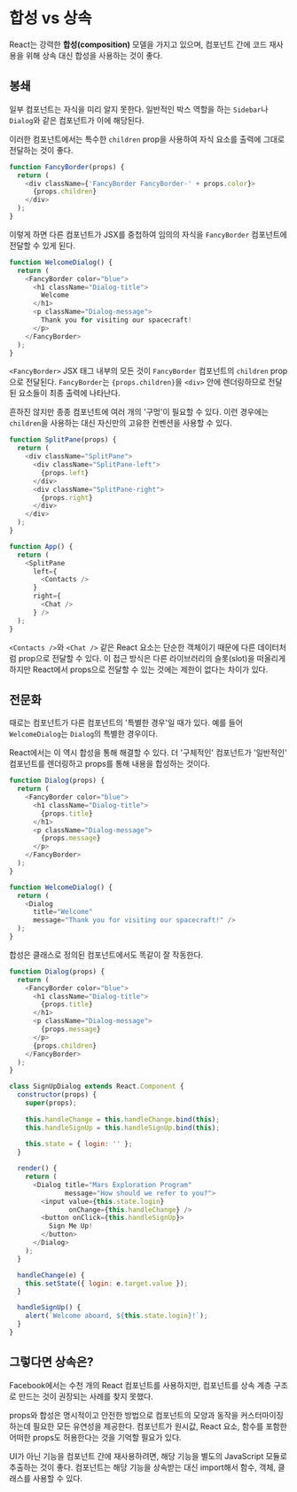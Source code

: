 # 합성 vs 상속

React는 강력한 <strong>합성(composition)</strong> 모델을 가지고 있으며, 컴포넌트 간에 코드 재사용을 위해 상속 대신 합성을 사용하는 것이 좋다.

## 봉쇄

일부 컴포넌트는 자식을 미리 알지 못한다. 일반적인 박스 역할을 하는  `Sidebar`나  `Dialog`와 같은 컴포넌트가 이에 해당된다.

이러한 컴포넌트에서는 특수한  `children`  prop을 사용하여 자식 요소를 출력에 그대로 전달하는 것이 좋다.

```js
function FancyBorder(props) {
  return (
    <div className={'FancyBorder FancyBorder-' + props.color}>
      {props.children}
    </div>
  );
}
```

이렇게 하면 다른 컴포넌트가 JSX를 중첩하여 임의의 자식을 `FancyBorder` 컴포넌트에 전달할 수 있게 된다.

```js
function WelcomeDialog() {
  return (
    <FancyBorder color="blue">
      <h1 className="Dialog-title">
        Welcome
      </h1>
      <p className="Dialog-message">
        Thank you for visiting our spacecraft!
      </p>
    </FancyBorder>
  );
}
```

`<FancyBorder>`  JSX 태그 내부의 모든 것이  `FancyBorder`  컴포넌트의  `children`  prop으로 전달된다.  `FancyBorder`는  `{props.children}`을  `<div>`  안에 렌더링하므로 전달된 요소들이 최종 출력에 나타난다.

흔하진 않지만 종종 컴포넌트에 여러 개의 '구멍'이 필요할 수 있다. 이런 경우에는  `children`을 사용하는 대신 자신만의 고유한 컨벤션을 사용할 수 있다.

```js
function SplitPane(props) {
  return (
    <div className="SplitPane">
      <div className="SplitPane-left">
        {props.left}
      </div>
      <div className="SplitPane-right">
        {props.right}
      </div>
    </div>
  );
}

function App() {
  return (
    <SplitPane
      left={
        <Contacts />
      }
      right={
        <Chat />
      } />
  );
}
```

`<Contacts />`와 `<Chat />` 같은 React 요소는 단순한 객체이기 때문에 다른 데이터처럼 prop으로 전달할 수 있다. 이 접근 방식은 다른 라이브러리의 슬롯(slot)을 떠올리게 하지만 React에서 props으로 전달할 수 있는 것에는 제한이 없다는 차이가 있다.

## 전문화

때로는 컴포넌트가 다른 컴포넌트의 '특별한 경우'일 때가 있다. 예를 들어  `WelcomeDialog`는  `Dialog`의 특별한 경우이다.

React에서는 이 역시 합성을 통해 해결할 수 있다. 더 '구체적인' 컴포넌트가 '일반적인' 컴포넌트를 렌더링하고 props를 통해 내용을 합성하는 것이다.

```js
function Dialog(props) {
  return (
    <FancyBorder color="blue">
      <h1 className="Dialog-title">
        {props.title}
      </h1>
      <p className="Dialog-message">
        {props.message}
      </p>
    </FancyBorder>
  );
}

function WelcomeDialog() {
  return (
    <Dialog
      title="Welcome"
      message="Thank you for visiting our spacecraft!" />
  );
}
```

합성은 클래스로 정의된 컴포넌트에서도 똑같이 잘 작동한다.

```js
function Dialog(props) {
  return (
    <FancyBorder color="blue">
      <h1 className="Dialog-title">
        {props.title}
      </h1>
      <p className="Dialog-message">
        {props.message}
      </p>
      {props.children}
    </FancyBorder>
  );
}

class SignUpDialog extends React.Component {
  constructor(props) {
    super(props);
    
    this.handleChange = this.handleChange.bind(this);
    this.handleSignUp = this.handleSignUp.bind(this);
    
    this.state = { login: '' };
  }

  render() {
    return (
      <Dialog title="Mars Exploration Program"
              message="How should we refer to you?">
        <input value={this.state.login}
               onChange={this.handleChange} />
        <button onClick={this.handleSignUp}>
          Sign Me Up!
        </button>
      </Dialog>
    );
  }

  handleChange(e) {
    this.setState({ login: e.target.value });
  }

  handleSignUp() {
    alert(`Welcome aboard, ${this.state.login}!`);
  }
}
```

## 그렇다면 상속은?

Facebook에서는 수천 개의 React 컴포넌트를 사용하지만, 컴포넌트를 상속 계층 구조로 만드는 것이 권장되는 사례를 찾지 못했다.

props와 합성은 명시적이고 안전한 방법으로 컴포넌트의 모양과 동작을 커스터마이징하는데 필요한 모든 유연성을 제공한다. 컴포넌트가 원시값, React 요소, 함수를 포함한 어떠한 props도 허용한다는 것을 기억할 필요가 있다.

UI가 아닌 기능을 컴포넌트 간에 재사용하려면, 해당 기능을 별도의 JavaScript 모듈로 추출하는 것이 좋다. 컴포넌트는 해당 기능을 상속받는 대신 import해서 함수, 객체, 클래스를 사용할 수 있다.
